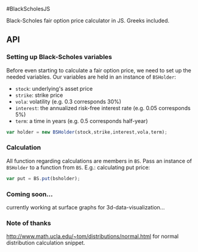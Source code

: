 #BlackScholesJS

Black-Scholes fair option price calculator in JS. Greeks included.  
## API

### Setting up Black-Scholes variables
Before even starting to calculate a fair option price, we need to set up the needed variables.
Our variables are held in an instance of `BSHolder`:
- `stock`: underlying's asset price
- `strike`: strike price
- `vola`: volatility (e.g. 0.3 corresponds 30%)
- `interest`: the annualized risk-free interest rate (e.g. 0.05 corresponds 5%)
- `term`:  a time in years (e.g. 0.5 corresponds half-year)
```javascript
var holder = new BSHolder(stock,strike,interest,vola,term);
```

### Calculation
All function regarding calculations are members in `BS`.
Pass an instance of `BSHolder` to a function from `BS`.
E.g.: calculating put price:
```javascript
var put = BS.put(bsholder);
```
### Coming soon...
currently working at surface graphs for 3d-data-visualization...

### Note of thanks
http://www.math.ucla.edu/~tom/distributions/normal.html for normal distribution calculation snippet.

